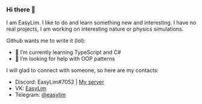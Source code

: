 ### Hi there 👋

I am EasyLim. I like to do and learn something new and interesting. I have no real projects, I am working on interesting nature or physics simulations.

Github wants me to write it (lol):
- 🌱 I’m currently learning TypeScript and C#
- 🤔 I’m looking for help with OOP patterns

I will glad to connect with someone, so here are my contacts:
- Discord: EasyLim#7052 | [My server](https://discord.gg/5Zv3ngN)
- VK: [EasyLim](https://vk.com/easylim)
- Telegram: [@easylim](https://t.me/easylim)
